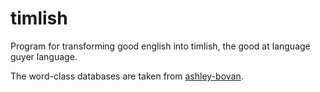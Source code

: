 # timlish
Program for transforming good english into timlish, the good at language guyer language.


The word-class databases are taken from [ashley-bovan](http://www.ashley-bovan.co.uk/words/partsofspeech.html).